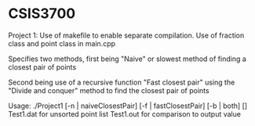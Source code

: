 # CSIS3700

 Project 1: Use of makefile to enable separate compilation. Use of fraction class and point class in main.cpp

 Specifies two methods, first being "Naive" or slowest method of finding a closest pair of points

 Second being use of a recursive function "Fast closest pair" using the "Divide and conquer" method to find the closest pair of points

 Usage: ./Project1 [-n | naiveClosestPair] [-f | fastClosestPair] 
 					[-b | both]
                   <command> [<args>]
 Test1.dat for unsorted point list
 Test1.out for comparison to output value

